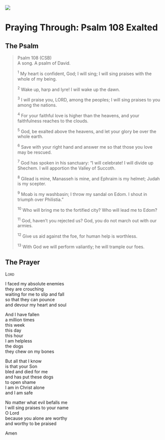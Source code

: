 <img class="intro-right" src="/images/art-paris-psalter.jpg">

# Praying Through: Psalm 108 Exalted

## The Psalm

>Psalm 108 (CSB)  
><sup></sup> A song. A psalm of David. 
>
><sup>1</sup> My heart is confident, God; I will sing; I will sing praises with the whole of my being. 
>
><sup>2</sup> Wake up, harp and lyre! I will wake up the dawn. 
>
><sup>3</sup> I will praise you, LORD, among the peoples; I will sing praises to you among the nations. 
>
><sup>4</sup> For your faithful love is higher than the heavens, and your faithfulness reaches to the clouds. 
>
><sup>5</sup> God, be exalted above the heavens, and let your glory be over the whole earth. 
>
><sup>6</sup> Save with your right hand and answer me so that those you love may be rescued. 
>
><sup>7</sup> God has spoken in his sanctuary: “I will celebrate! I will divide up Shechem. I will apportion the Valley of Succoth. 
>
><sup>8</sup> Gilead is mine, Manasseh is mine, and Ephraim is my helmet; Judah is my scepter. 
>
><sup>9</sup> Moab is my washbasin; I throw my sandal on Edom. I shout in triumph over Philistia.” 
>
><sup>10</sup> Who will bring me to the fortified city? Who will lead me to Edom? 
>
><sup>11</sup> God, haven’t you rejected us? God, you do not march out with our armies. 
>
><sup>12</sup> Give us aid against the foe, for human help is worthless. 
>
><sup>13</sup> With God we will perform valiantly; he will trample our foes.

## The Prayer

<div style="font-variant: small-caps;">
Lord
</div>

I faced my absolute enemies  
  they are crouching  
  waiting for me to slip and fall  
  so that they can pounce  
  and devour my heart and soul  

And I have fallen  
  a million times  
  this week  
  this day  
  this hour  
  I am helpless  
  the dogs  
  they chew on my bones  

But all that I know  
  is that your Son  
  bled and died for me  
  and has put these dogs  
  to open shame  
  I am in Christ alone  
  and I am safe  

No matter what evil befalls me  
  I will sing praises to your name  
  O Lord  
  because you alone are worthy  
  and worthy to be praised  

Amen
